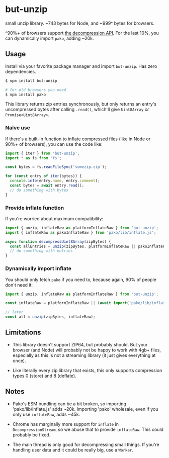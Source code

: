 # but-unzip

small unzip library.
~743 bytes for Node,
and ~999^ bytes for browsers.

^90%+ of browsers support [the decompression API](https://caniuse.com/mdn-api_decompressionstream).
For the last 10%, you can dynamically import `pako`, adding ~20k.

## Usage

Install via your favorite package manager and import `but-unzip`.
Has zero dependencies.

```bash
$ npm install but-unzip

# for old browsers you need
$ npm install pako
```

This library returns zip entries synchronously, but only returns an entry's uncompressed bytes after calling `.read()`, which'll give `Uint8Array` _or_ `Promise<Uint8Array>`.

### Naïve use

If there's a built-in function to inflate compressed files (like in Node or 90%+ of browsers), you can use the code like:

```js
import { iter } from 'but-unzip';
import * as fs from 'fs';

const bytes = fs.readFileSync('somezip.zip');

for (const entry of iter(bytes)) {
  console.info(entry.name, entry.comment);
  const bytes = await entry.read();
  // do something with bytes
}
```

### Provide inflate function

If you're worried about maximum compatibility:

```js
import { unzip, inflateRaw as platformInflateRaw } from 'but-unzip';
import { inflateRaw as pakoInflateRaw } from 'pako/lib/inflate.js';

async function decompressUint8Array(zipBytes) {
  const allEntries = unzip(zipBytes, platformInflateRaw || pakoInflateRaw);
  // do something with entries
}
```

### Dynamically import inflate

You should only fetch `pako` if you need to, because again, 90% of people don't need it:

```js
import { unzip, inflateRaw as platformInflateRaw } from 'but-unzip';

const inflateRaw = platformInflateRaw || (await import('pako/lib/inflate.js').inflateRaw);

// later
const all = unzip(zipBytes, inflateRaw);
```

## Limitations

* This library doesn't support ZIP64, but probably should.
  But your browser (and Node) will probably not be happy to work with 4gb+ files, especially as this is not a streaming library (it just gives everything at once).

* Like literally every zip library that exists, this only supports compression types 0 (store) and 8 (deflate).

## Notes

* Pako's ESM bundling can be a bit broken, so importing 'pako/lib/inflate.js' adds ~20k.
Importing 'pako' wholesale, even if you only use `inflateRaw`, adds ~45k.

* Chrome has marginally more support for `inflate` in `DecompressionStream`, so we abuse that to provide `inflateRaw`.
This could probably be fixed.

* The main thread is only good for decompressing small things.
  If you're handling user data and it could be really big, use a `Worker`.
